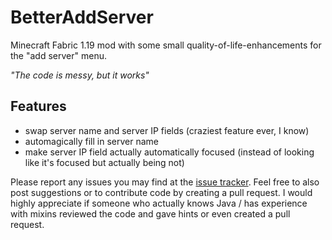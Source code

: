 # BetterAddServer
Minecraft Fabric 1.19 mod with some small quality-of-life-enhancements for the "add server" menu.

*"The code is messy, but it works"*

## Features
 - swap server name and server IP fields (craziest feature ever, I know)
 - automagically fill in server name
 - make server IP field actually automatically focused (instead of looking like it's focused but actually being not)


Please report any issues you may find at the [issue tracker](https://github.com/Player005/BetterAddServer/issues).
Feel free to also post suggestions or to contribute code by creating a pull request.
I would highly appreciate if someone who actually knows Java / has experience with mixins reviewed the code and gave hints or even created a pull request.
